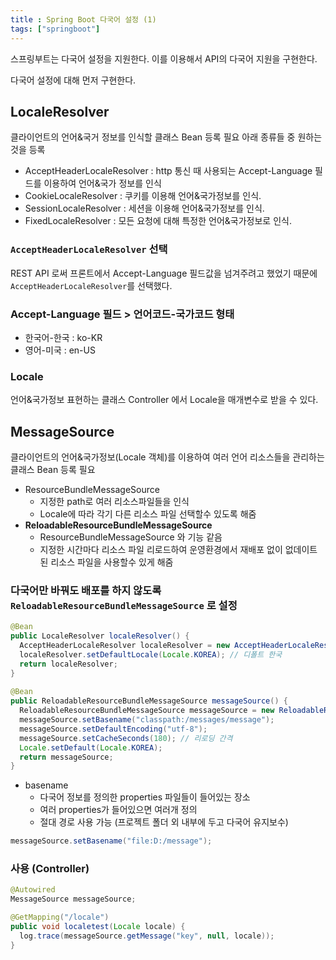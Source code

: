 ```yaml
---
title : Spring Boot 다국어 설정 (1)
tags: ["springboot"]
---
```


스프링부트는 다국어 설정을 지원한다. 이를 이용해서 API의 다국어 지원을 구현한다. 

다국어 설정에 대해 먼저 구현한다.

## LocaleResolver
클라이언트의 언어&국거 정보를 인식할 클래스 
Bean 등록 필요 
아래 종류들 중 원하는 것을 등록
* AcceptHeaderLocaleResolver : http 통신 때 사용되는 Accept-Language 필드를 이용하여 언어&국가 정보를 인식
* CookieLocaleResolver : 쿠키를 이용해 언어&국가정보를 인식.
* SessionLocaleResolver : 세션을 이용해 언어&국가정보를 인식.
* FixedLocaleResolver : 모든 요청에 대해 특정한 언어&국가정보로 인식.

### `AcceptHeaderLocaleResolver` 선택
REST API 로써 프론트에서 Accept-Language 필드값을 넘겨주려고 했었기 때문에 `AcceptHeaderLocaleResolver`를 선택했다. 

### Accept-Language 필드 > 언어코드-국가코드 형태
* 한국어-한국 : ko-KR
* 영어-미국 : en-US

### Locale
언어&국가정보 표현하는 클래스 
Controller 에서 Locale을 매개변수로 받을 수 있다. 

## MessageSource
클라이언트의 언어&국가정보(Locale 객체)를 이용하여 여러 언어 리소스들을 관리하는 클래스
Bean 등록 필요
* ResourceBundleMessageSource 
	* 지정한 path로 여러 리소스파일들을 인식
	* Locale에 따라 각기 다른 리소스 파일 선택할수 있도록 해줌
* **ReloadableResourceBundleMessageSource**
	* ResourceBundleMessageSource 와 기능 같음
	* 지정한 시간마다 리소스 파일 리로드하여 운영환경에서 재배포 없이 없데이트된 리소스 파일을 사용할수 있게 해줌

### 다국어만 바꿔도 배포를 하지 않도록 `ReloadableResourceBundleMessageSource` 로 설정 

```java java
@Bean  
public LocaleResolver localeResolver() {  
  AcceptHeaderLocaleResolver localeResolver = new AcceptHeaderLocaleResolver();  
  localeResolver.setDefaultLocale(Locale.KOREA); // 디폴트 한국  
  return localeResolver;  
}  
  
@Bean  
public ReloadableResourceBundleMessageSource messageSource() {  
  ReloadableResourceBundleMessageSource messageSource = new ReloadableResourceBundleMessageSource();  
  messageSource.setBasename("classpath:/messages/message");  
  messageSource.setDefaultEncoding("utf-8"); 
  messageSource.setCacheSeconds(180); // 리로딩 간격  
  Locale.setDefault(Locale.KOREA);  
  return messageSource;  
}
```
* basename 
	* 다국어 정보를 정의한 properties 파일들이 들어있는 장소 
	* 여러 properties가 들어있으면 여러개 정의 
	* 절대 경로 사용 가능 (프로젝트 폴더 외 내부에 두고 다국어 유지보수)
```java java
messageSource.setBasename("file:D:/message");
```

### 사용 (Controller)
```java java
@Autowired  
MessageSource messageSource;

@GetMapping("/locale")  
public void localetest(Locale locale) {
  log.trace(messageSource.getMessage("key", null, locale));  
}
```

<!--stackedit_data:
eyJoaXN0b3J5IjpbMzYxMDkzNzYwLC0xNjE2NTc1OTA0LDI4MT
QwMjYyMiwxNTMzOTc3MDcwLDQ4MTM4MzE5NiwtMzQyMTMwNjE5
XX0=
-->